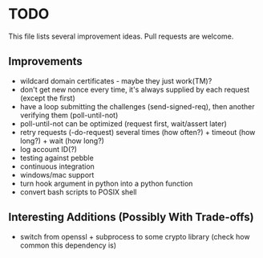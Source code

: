 # TODO

This file lists several improvement ideas. Pull requests are welcome.

## Improvements

- wildcard domain certificates - maybe they just work(TM)?
- don't get new nonce every time, it's always supplied by each request (except the first)
- have a loop submitting the challenges (send-signed-req), then another verifying them (poll-until-not)
- poll-until-not can be optimized (request first, wait/assert later)
- retry requests (-do-request) several times (how often?) + timeout (how long?) + wait (how long?)
- log account ID(?)
- testing against pebble
- continuous integration
- windows/mac support
- turn hook argument in python into a python function
- convert bash scripts to POSIX shell

## Interesting Additions (Possibly With Trade-offs)
- switch from openssl + subprocess to some crypto library (check how common this dependency is)
